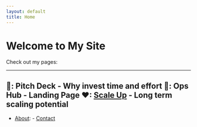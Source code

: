 ```yaml
---
layout: default
title: Home
---
```


# Welcome to My Site

Check out my pages:

---
💚: Pitch Deck - Why invest time and effort
💙: Ops Hub - Landing Page
❤: [Scale Up](https://innov8tor3.github.io/project-engine/scale-up/scale-up.html) - Long term scaling potential
---

- [About](about.md): - [Contact](contact.md)
